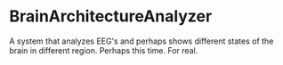 # BrainArchitectureAnalyzer
A system that analyzes EEG's and perhaps shows different states of the brain in different region. Perhaps this time. For real. 
